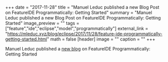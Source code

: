 +++
date = "2017-11-28"
title = "Manuel Leduc published a new Blog Post on FeatureIDE Programmatically: Getting Started"
summary = "Manuel Leduc published a new Blog Post on FeatureIDE Programmatically: Getting Started"
image_preview = ""
tags = ["feature","ide","eclipse","model","programmatically"]
external_link = "https://mleduc.xyz/blog/eclipse/2017/11/28/feature-ide-programmatically-getting-started.html"
math = false
[header]
image = ""
caption = ""
+++


Manuel Leduc published a [new blog](https://mleduc.xyz/blog/eclipse/2017/11/28/feature-ide-programmatically-getting-started.html) on FeatureIDE Programmatically: Getting Started